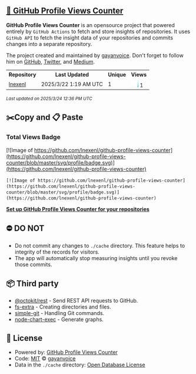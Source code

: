 ## [🚀 GitHub Profile Views Counter](https://github.com/gayanvoice/github-profile-views-counter)
**GitHub Profile Views Counter** is an opensource project that powered entirely by  `GitHub Actions` to fetch and store insights of repositories.
It uses `GitHub API` to fetch the insight data of your repositories and commits changes into a separate repository.

The project created and maintained by [gayanvoice](https://github.com/gayanvoice). Don't forget to follow him on [GitHub](https://github.com/gayanvoice), [Twitter](https://twitter.com/gayanvoice), and [Medium](https://gayanvoice.medium.com/).

<table>
	<tr>
		<th>
			Repository
		</th>
		<th>
			Last Updated
		</th>
		<th>
			Unique
		</th>
		<th>
			Views
		</th>
	</tr>
	<tr>
		<td>
			<a href="https://github.com/lnexenl/github-profile-views-counter/tree/master/readme/451155789/year.md">
				lnexenl
			</a>
		</td>
		<td>
			2025/3/22 1:19 AM UTC
		</td>
		<td>
			1
		</td>
		<td>
			<img alt="Response time graph" src="https://github.com/lnexenl/github-profile-views-counter/raw/master/graph/451155789/small/year.png" height="20"> 1
		</td>
	</tr>
</table>

<small><i>Last updated on 2025/3/24 12:36 PM UTC</i></small>

## ✂️Copy and 📋 Paste
### Total Views Badge
[![Image of https://github.com/lnexenl/github-profile-views-counter](https://github.com/lnexenl/github-profile-views-counter/blob/master/svg/profile/badge.svg)](https://github.com/lnexenl/github-profile-views-counter)

```readme
[![Image of https://github.com/lnexenl/github-profile-views-counter](https://github.com/lnexenl/github-profile-views-counter/blob/master/svg/profile/badge.svg)](https://github.com/lnexenl/github-profile-views-counter)
```
[**Set up GitHub Profile Views Counter for your repositories**](https://github.com/gayanvoice/github-profile-views-counter)
## ⛔ DO NOT
- Do not commit any changes to `./cache` directory. This feature helps to integrity of the records for visitors.
- The app will automatically stop measuring insights until you revoke those commits.
## 📦 Third party

- [@octokit/rest](https://www.npmjs.com/package/@octokit/rest) - Send REST API requests to GitHub.
- [fs-extra](https://www.npmjs.com/package/fs-extra) - Creating directories and files.
- [simple-git](https://www.npmjs.com/package/simple-git) - Handling Git commands.
- [node-chart-exec](https://www.npmjs.com/package/node-chart-exec) - Generate graphs.
## 📄 License
- Powered by: [GitHub Profile Views Counter](https://github.com/gayanvoice/github-profile-views-counter)
- Code: [MIT](./LICENSE) © [gayanvoice](https://github.com/gayanvoice)
- Data in the `./cache` directory: [Open Database License](https://opendatacommons.org/licenses/odbl/1-0/)